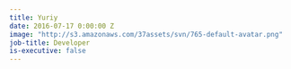 ```yaml
---
title: Yuriy
date: 2016-07-17 0:00:00 Z
image: "http://s3.amazonaws.com/37assets/svn/765-default-avatar.png"
job-title: Developer
is-executive: false
---
```

